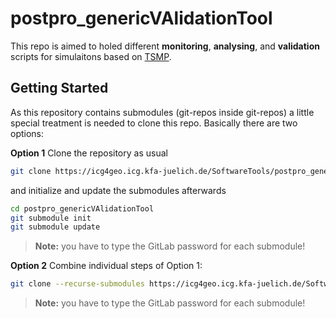 # postpro_genericVAlidationTool
This repo is aimed to holed different **monitoring**, **analysing**, and 
**validation** scripts for simulaitons based on [TSMP](https://www.terrsysmp.org/).


## Getting Started

As this repository contains submodules (git-repos inside git-repos) a little 
special treatment is needed to clone this repo. Basically there are two options:

**Option 1**
Clone the repository as usual 
``` bash
git clone https://icg4geo.icg.kfa-juelich.de/SoftwareTools/postpro_genericVAlidationTool.git
```
and initialize and update the submodules afterwards
``` bash
cd postpro_genericVAlidationTool
git submodule init 
git submodule update
```
>**Note:** you have to type the GitLab password for each submodule!

**Option 2**
Combine individual steps of Option 1:
``` bash
git clone --recurse-submodules https://icg4geo.icg.kfa-juelich.de/SoftwareTools/postpro_genericVAlidationTool.git
```
> **Note:** you have to type the GitLab password for each submodule!